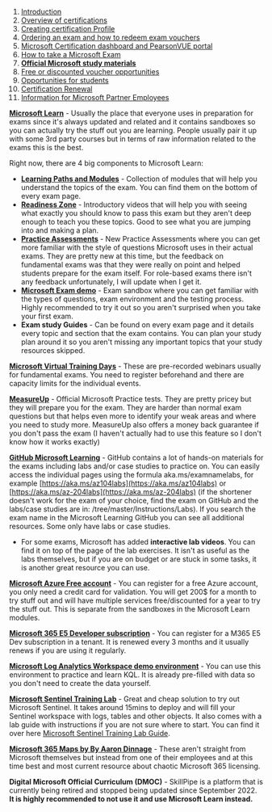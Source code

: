 1. [Introduction](1.%20Introduction.md)
2. [Overview of certifications](2.%20Overview%20of%20certifications.md)
3. [Creating certification Profile](3.%20Creating%20a%20certification%20profile.md)
4. [Ordering an exam and how to redeem exam vouchers](4.%20Ordering%20an%20exam%20and%20how%20to%20redeem%20exam%20vouchers.md)
5. [Microsoft Certification dashboard and PearsonVUE portal](5.%20Microsoft%20certification%20dashboard%20and%20PearsonVUE%20portal.md)
6. [How to take a Microsoft Exam](%20%20%20%20%20%20How%20to%20take%20Microsoft%20Exams.md)
7. [**Official Microsoft study materials**](7.%20Official%20Microsoft%20study%20materials.md)
8. [Free or discounted voucher opportunities](8.%20Free%20or%20discounted%20voucher%20opportunities.md)
9. [Opportunities for students](9.%20Opportunities%20for%20students.md)
10. [Certification Renewal](X.%20Certification%20renewal.md)
11. [Information for Microsoft Partner Employees](XI.%20Information%20for%20Microsoft%20Partner%20Employees.md)

[**Microsoft Learn**](https://aka.ms/certifications) \- Usually the place that everyone uses in preparation for exams since it's always updated and related and it contains sandboxes so you can actually try the stuff out you are learning. People usually pair it up with some 3rd party courses but in terms of raw information related to the exams this is the best.

Right now, there are 4 big components to Microsoft Learn:

* [**Learning Paths and Modules**](https://learn.microsoft.com/en-us/training/browse/) \- Collection of modules that will help you understand the topics of the exam. You can find them on the bottom of every exam page.
* [**Readiness Zone**](https://learn.microsoft.com/en-us/shows/exam-readiness-zone) \- Introductory videos that will help you with seeing what exactly you should know to pass this exam but they aren't deep enough to teach you these topics. Good to see what you are jumping into and making a plan.
* [**Practice Assessments**](https://learn.microsoft.com/en-us/certifications/practice-assessments-for-microsoft-certifications) \- New Practice Assessments where you can get more familiar with the style of questions Microsoft uses in their actual exams. They are pretty new at this time, but the feedback on fundamental exams was that they were really on point and helped students prepare for the exam itself. For role-based exams there isn't any feedback unfortunately, I will update when I get it.
* [**Microsoft Exam demo**](https://aka.ms/examdemo) \- Exam sandbox where you can get familiar with the types of questions, exam environment and the testing process. Highly recommended to try it out so you aren't surprised when you take your first exam.
* **Exam study Guides** \- Can be found on every exam page and it details every topic and section that the exam contains. You can plan your study plan around it so you aren't missing any important topics that your study resources skipped.

[**Microsoft Virtual Training Days**](https://www.microsoft.com/en-us/trainingdays) \- These are pre-recorded webinars usually for fundamental exams. You need to register beforehand and there are capacity limits for the individual events.

[**MeasureUp**](https://www.measureup.com/microsoft.html) \- Official Microsoft Practice tests. They are pretty pricey but they will prepare you for the exam. They are harder than normal exam questions but that helps even more to identify your weak areas and where you need to study more. MeasureUp also offers a money back guarantee if you don't pass the exam (I haven't actually had to use this feature so I don't know how it works exactly)

[**GitHub Microsoft Learning**](https://github.com/MicrosoftLearning) \- GitHub contains a lot of hands-on materials for the exams including labs and/or case studies to practice on. You can easily access the individual pages using the formula aka.ms/examnamelabs, for example [https://aka.ms/az104labs](https://aka.ms/az104labs) or [https://aka.ms/az-204labs](https://aka.ms/az-204labs) (if the shortener doesn't work for the exam of your choice, find the exam on GitHub and the labs/case studies are in: /tree/master/Instructions/Labs). If you search the exam name in the Microsoft Learning GitHub you can see all additional resources. Some only have labs or case studies.

* For some exams, Microsoft has added **interactive lab videos**. You can find it on top of the page of the lab exercises. It isn't as useful as the labs themselves, but if you are on budget or are stuck in some tasks, it is another great resource you can use.

[**Microsoft Azure Free account**](https://azure.microsoft.com/en-us/offers/ms-azr-0044p/) \- You can register for a free Azure account, you only need a credit card for validation. You will get 200$ for a month to try stuff out and will have multiple services free/discounted for a year to try the stuff out. This is separate from the sandboxes in the Microsoft Learn modules.

[**Microsoft 365 E5 Developer subscription**](https://aka.ms/dev-essentials/Microsoft_365_Developer_Program) \- You can register for a M365 E5 Dev subscription in a tenant. It is renewed every 3 months and it usually renews if you are using it regularly.

[**Microsoft Log Analytics Workspace demo environment**](https://aka.ms/lademo) \- You can use this environment to practice and learn KQL. It is already pre-filled with data so you don't need to create the data yourself.

[**Microsoft Sentinel Training Lab**](https://techcommunity.microsoft.com/t5/microsoft-sentinel-blog/learning-with-the-microsoft-sentinel-training-lab/ba-p/2953403) \- Great and cheap solution to try out Microsoft Sentinel. It takes around 15mins to deploy and will fill your Sentinel workspace with logs, tables and other objects. It also comes with a lab guide with instructions if you are not sure where to start. You can find it over here [Microsoft Sentinel Training Lab Guide](https://github.com/Azure/Azure-Sentinel/tree/master/Solutions/Training/Azure-Sentinel-Training-Lab).

[**Microsoft 365 Maps by By Aaron Dinnage**](https://m365maps.com/) \- These aren't straight from Microsoft themselves but instead from one of their employees and at this time best and most current resource about chaotic Microsoft 365 licensing.

**Digital Microsoft Official Curriculum (DMOC)** \- SkillPipe is a platform that is currently being retired and stopped being updated since September 2022. **It is highly recommended to not use it and use Microsoft Learn instead.**
